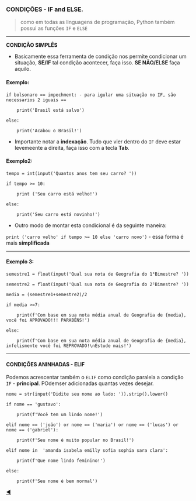 ### CONDIÇÕES - IF and ELSE.
> como em todas as linguagens de programação, Python também possui as funções `IF` e `ELSE`

---

**CONDIÇÃO SIMPLÊS**

* Basicamente essa ferramenta de condição nos permite condicionar um situação, **SE/IF** tal condição acontecer, faça isso. **SE NÃO/ELSE** faça aquilo.

#### Exemplo:
```
if bolsonaro == impechment: - para igular uma situação no IF, são necessarios 2 iguais ==

    print('Brasil está salvo')
    
else:

    print('Acabou o Brasil!')
```

* Importante notar a **indexação**. Tudo que vier dentro do `IF` deve estar levemeente a direita, faça isso com a tecla **Tab**.
#### Exemplo2:

```
tempo = int(input('Quantos anos tem seu carro? '))

if tempo >= 10:

    print ('Seu carro está velho!')
      
else:

    print('Seu carro está novinho!')
```
    
 * Outro modo de montar esta condicional é da seguinte maneira:

`print ('carro velho' if tempo >= 10 else 'carro novo')` - essa forma é mais **simplificada**

---

#### Exemplo 3:

```
semestre1 = float(input('Qual sua nota de Geografia do 1°Bimestre? '))

semestre2 = float(input('Qual sua nota de Geografia do 2²Bimestre? '))

media = (semestre1+semestre2)/2

if media >=7:

    print(f'Com base em sua nota média anual de Geografia de {media}, você foi APROVADO!!! PARABÉNS!')
    
else:

    print(f'Com base em sua nota média anual de Geografia de {media}, infelismente você foi REPROVADO!\nEstude mais!')
```

---
#### CONDIÇÕES ANINHADAS - ELIF

Podemos acrescentar também o `ELIF` como condição paralela a condição `IF` - **principal**. POdemser adicionadas quantas vezes desejar.

```
nome = str(input('Didite seu nome ao lado: ')).strip().lower()

if nome == 'gustavo':

    print(f'Você tem um lindo nome!')
    
elif nome == ('joão') or nome == ('maria') or nome == ('lucas') or nome == ('gabriel'):

    print(f'Seu nome é muito popular no Brasil!')
    
elif nome in  'amanda isabela emilly sofia sophia sara clara':

    print(f'Que nome lindo feminino!')

else:

    print(f'Seu nome é bem normal')
```

 [:arrow_backward:](https://github.com/duartecgustavo/Python-Progress/blob/master/conteudo/indice.md)
